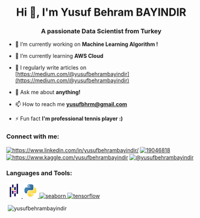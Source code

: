 

<!--
**YusufBehramBayindir/YusufBehramBAYINDIR** is a ✨ _special_ ✨ repository because its `README.md` (this file) appears on your GitHub profile.

Here are some ideas to get you started:

- 🔭 I’m currently working on ...
- 🌱 I’m currently learning ...
- 👯 I’m looking to collaborate on ...
- 🤔 I’m looking for help with ...
- 💬 Ask me about ...
- 📫 How to reach me: ...
- 😄 Pronouns: ...
- ⚡ Fun fact: ...
-->

<h1 align="center">Hi 👋, I'm Yusuf Behram BAYINDIR</h1>
<h3 align="center">A passionate Data Scientist from Turkey</h3>

- 🔭 I’m currently working on **Machine Learning Algorithm !**

- 🌱 I’m currently learning **AWS Cloud**

- 📝 I regularly write articles on [https://medium.com/@yusufbehrambayindir](https://medium.com/@yusufbehrambayindir)

- 💬 Ask me about **anything!**

- 📫 How to reach me **yusufbhrm@gmail.com**

- ⚡ Fun fact **I'm professional tennis player :)**

<h3 align="left">Connect with me:</h3>
<p align="left">
<a href="https://linkedin.com/in/yusufbehrambayindir/" target="blank"><img align="center" src="https://raw.githubusercontent.com/rahuldkjain/github-profile-readme-generator/master/src/images/icons/Social/linked-in-alt.svg" alt="https://www.linkedin.com/in/yusufbehrambayindir/" height="30" width="40" /></a>
<a href="https://stackoverflow.com/users/19046818" target="blank"><img align="center" src="https://raw.githubusercontent.com/rahuldkjain/github-profile-readme-generator/master/src/images/icons/Social/stack-overflow.svg" alt="19046818" height="30" width="40" /></a>
<a href="https://kaggle.com/https://www.kaggle.com/yusufbehrambayindir" target="blank"><img align="center" src="https://raw.githubusercontent.com/rahuldkjain/github-profile-readme-generator/master/src/images/icons/Social/kaggle.svg" alt="https://www.kaggle.com/yusufbehrambayindir" height="30" width="40" /></a>
<a href="https://medium.com/@yusufbehrambayindir" target="blank"><img align="center" src="https://raw.githubusercontent.com/rahuldkjain/github-profile-readme-generator/master/src/images/icons/Social/medium.svg" alt="@yusufbehrambayindir" height="30" width="40" /></a>
</p>

<h3 align="left">Languages and Tools:</h3>
<p align="left"> <a href="https://pandas.pydata.org/" target="_blank" rel="noreferrer"> <img src="https://raw.githubusercontent.com/devicons/devicon/2ae2a900d2f041da66e950e4d48052658d850630/icons/pandas/pandas-original.svg" alt="pandas" width="40" height="40"/> </a> <a href="https://www.python.org" target="_blank" rel="noreferrer"> <img src="https://raw.githubusercontent.com/devicons/devicon/master/icons/python/python-original.svg" alt="python" width="40" height="40"/> </a> <a href="https://seaborn.pydata.org/" target="_blank" rel="noreferrer"> <img src="https://seaborn.pydata.org/_images/logo-mark-lightbg.svg" alt="seaborn" width="40" height="40"/> </a> <a href="https://www.tensorflow.org" target="_blank" rel="noreferrer"> <img src="https://www.vectorlogo.zone/logos/tensorflow/tensorflow-icon.svg" alt="tensorflow" width="40" height="40"/> </a> </p>

<p>&nbsp;<img align="center" src="https://github-readme-stats.vercel.app/api?username=yusufbehrambayindir&show_icons=true&locale=en" alt="yusufbehrambayindir" /></p>
